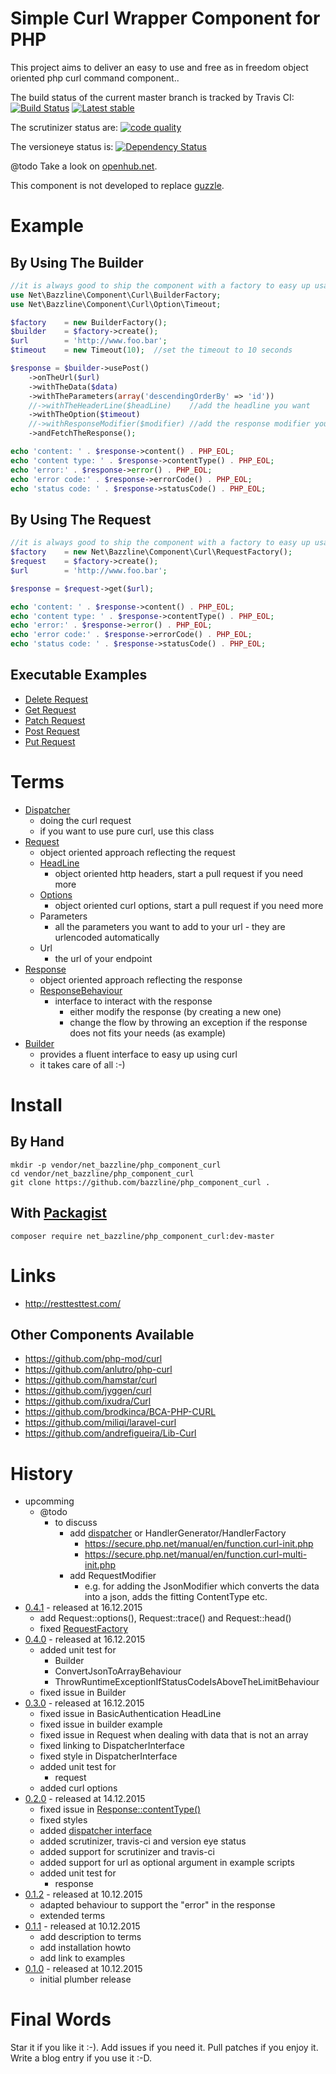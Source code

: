 # Simple Curl Wrapper Component for PHP

This project aims to deliver an easy to use and free as in freedom object oriented php curl command component..

The build status of the current master branch is tracked by Travis CI:
[![Build Status](https://travis-ci.org/bazzline/php_component_curl.png?branch=master)](http://travis-ci.org/bazzline/php_component_curl)
[![Latest stable](https://img.shields.io/packagist/v/net_bazzline/php_component_curl.svg)](https://packagist.org/packages/net_bazzline/php_component_curl)

The scrutinizer status are:
[![code quality](https://scrutinizer-ci.com/g/bazzline/php_component_curl/badges/quality-score.png?b=master)](https://scrutinizer-ci.com/g/bazzline/php_component_curl/)

The versioneye status is:
[![Dependency Status](https://www.versioneye.com/user/projects/553941560b24225ef6000002/badge.svg?style=flat)](https://www.versioneye.com/user/projects/553941560b24225ef6000002)

@todo
Take a look on [openhub.net](https://www.openhub.net/p/php_component_curl).

This component is not developed to replace [guzzle](http://docs.guzzlephp.org/en/latest/).

# Example

## By Using The Builder

```php
//it is always good to ship the component with a factory to easy up usage
use Net\Bazzline\Component\Curl\BuilderFactory;
use Net\Bazzline\Component\Curl\Option\Timeout;

$factory    = new BuilderFactory();
$builder    = $factory->create();
$url        = 'http://www.foo.bar';
$timeout    = new Timeout(10);  //set the timeout to 10 seconds

$response = $builder->usePost()
    ->onTheUrl($url)
    ->withTheData($data)
    ->withTheParameters(array('descendingOrderBy' => 'id'))
    //->withTheHeaderLine($headLine)    //add the headline you want
    ->withTheOption($timeout)
    //->withResponseModifier($modifier) //add the response modifier you want
    ->andFetchTheResponse();

echo 'content: ' . $response->content() . PHP_EOL;
echo 'content type: ' . $response->contentType() . PHP_EOL;
echo 'error:' . $response->error() . PHP_EOL;
echo 'error code:' . $response->errorCode() . PHP_EOL;
echo 'status code: ' . $response->statusCode() . PHP_EOL;
```

## By Using The Request

```php
//it is always good to ship the component with a factory to easy up usage
$factory    = new Net\Bazzline\Component\Curl\RequestFactory();
$request    = $factory->create();
$url        = 'http://www.foo.bar';

$response = $request->get($url);

echo 'content: ' . $response->content() . PHP_EOL;
echo 'content type: ' . $response->contentType() . PHP_EOL;
echo 'error:' . $response->error() . PHP_EOL;
echo 'error code:' . $response->errorCode() . PHP_EOL;
echo 'status code: ' . $response->statusCode() . PHP_EOL;
```

## Executable Examples

* [Delete Request](https://github.com/bazzline/php_component_curl/blob/master/example/make_a_delete_request.php)
* [Get Request](https://github.com/bazzline/php_component_curl/blob/master/example/make_a_delete_request.php)
* [Patch Request](https://github.com/bazzline/php_component_curl/blob/master/example/make_a_patch_request.php)
* [Post Request](https://github.com/bazzline/php_component_curl/blob/master/example/make_a_post_request.php)
* [Put Request](https://github.com/bazzline/php_component_curl/blob/master/example/make_a_put_request.php)

# Terms

* [Dispatcher](https://github.com/bazzline/php_component_curl/blob/master/source/Net/Bazzline/Component/Curl/Dispatcher.php)
    * doing the curl request
    * if you want to use pure curl, use this class
* [Request](https://github.com/bazzline/php_component_curl/blob/master/source/Net/Bazzline/Component/Curl/Request.php)
    * object oriented approach reflecting the request
    * [HeadLine](https://github.com/bazzline/php_component_curl/blob/master/source/Net/Bazzline/Component/Curl/HeadLine/HeadLineInterface.php)
        * object oriented http headers, start a pull request if you need more
    * [Options](https://github.com/bazzline/php_component_curl/blob/master/source/Net/Bazzline/Component/Curl/Option/OptionInterface.php)
        * object oriented curl options, start a pull request if you need more
    * Parameters
        * all the parameters you want to add to your url - they are urlencoded automatically
    * Url
        * the url of your endpoint
* [Response](https://github.com/bazzline/php_component_curl/blob/master/source/Net/Bazzline/Component/Curl/Response.php)
    * object oriented approach reflecting the response
    * [ResponseBehaviour](https://github.com/bazzline/php_component_curl/blob/master/source/Net/Bazzline/Component/Curl/ResponseBehaviour/ResponseBehaviourInterface.php)
        * interface to interact with the response
            * either modify the response (by creating a new one)
            * change the flow by throwing an exception if the response does not fits your needs (as example)
* [Builder](https://github.com/bazzline/php_component_curl/blob/master/source/Net/Bazzline/Component/Curl/Builder.php)
    * provides a fluent interface to easy up using curl
    * it takes care of all :-)


# Install

## By Hand

    mkdir -p vendor/net_bazzline/php_component_curl
    cd vendor/net_bazzline/php_component_curl
    git clone https://github.com/bazzline/php_component_curl .

## With [Packagist](https://packagist.org/packages/net_bazzline/php_component_curl)

    composer require net_bazzline/php_component_curl:dev-master

# Links

* http://resttesttest.com/

## Other Components Available

* https://github.com/php-mod/curl
* https://github.com/anlutro/php-curl
* https://github.com/hamstar/curl
* https://github.com/jyggen/curl
* https://github.com/ixudra/Curl
* https://github.com/brodkinca/BCA-PHP-CURL
* https://github.com/miliqi/laravel-curl
* https://github.com/andrefigueira/Lib-Curl

# History

* upcomming
    * @todo
        * to discuss
            * add [dispatcher](https://github.com/jyggen/curl/blob/master/src/Dispatcher.php) or HandlerGenerator/HandlerFactory
                * https://secure.php.net/manual/en/function.curl-init.php
                * https://secure.php.net/manual/en/function.curl-multi-init.php
            * add RequestModifier
                * e.g. for adding the JsonModifier which converts the data into a json, adds the fitting ContentType etc.
* [0.4.1](https://github.com/bazzline/php_component_curl/tree/0.4.1) - released at 16.12.2015
    * add Request::options(), Request::trace() and Request::head()
    * fixed [RequestFactory](https://github.com/bazzline/php_component_curl/commit/82ab3e8a8a1f3c83f8bb50634cf5cba007e223a3)
* [0.4.0](https://github.com/bazzline/php_component_curl/tree/0.4.0) - released at 16.12.2015
    * added unit test for
        * Builder
        * ConvertJsonToArrayBehaviour
        * ThrowRuntimeExceptionIfStatusCodeIsAboveTheLimitBehaviour
    * fixed issue in Builder
* [0.3.0](https://github.com/bazzline/php_component_curl/tree/0.3.0) - released at 16.12.2015
    * fixed issue in BasicAuthentication HeadLine
    * fixed issue in builder example
    * fixed issue in Request when dealing with data that is not an array
    * fixed linking to DispatcherInterface
    * fixed style in DispatcherInterface
    * added unit test for
        * request
    * added curl options
* [0.2.0](https://github.com/bazzline/php_component_curl/tree/0.2.0) - released at 14.12.2015
    * fixed issue in [Response::contentType()](https://github.com/bazzline/php_component_curl/commit/42841811e848628539b088af894410524cd61a68)
    * fixed styles
    * added [dispatcher interface](https://github.com/bazzline/php_component_curl/blob/master/source/Net/Bazzline/Component/Curl/DispatcherInterface.php)
    * added scrutinizer, travis-ci and version eye status
    * added support for scrutinizer and travis-ci
    * added support for url as optional argument in example scripts
    * added unit test for
        * response
* [0.1.2](https://github.com/bazzline/php_component_curl/tree/0.1.2) - released at 10.12.2015
    * adapted behaviour to support the "error" in the response
    * extended terms
* [0.1.1](https://github.com/bazzline/php_component_curl/tree/0.1.1) - released at 10.12.2015
    * add description to terms
    * add installation howto
    * add link to examples
* [0.1.0](https://github.com/bazzline/php_component_curl/tree/0.1.0) - released at 10.12.2015
    * initial plumber release

# Final Words

Star it if you like it :-). Add issues if you need it. Pull patches if you enjoy it. Write a blog entry if you use it :-D.
